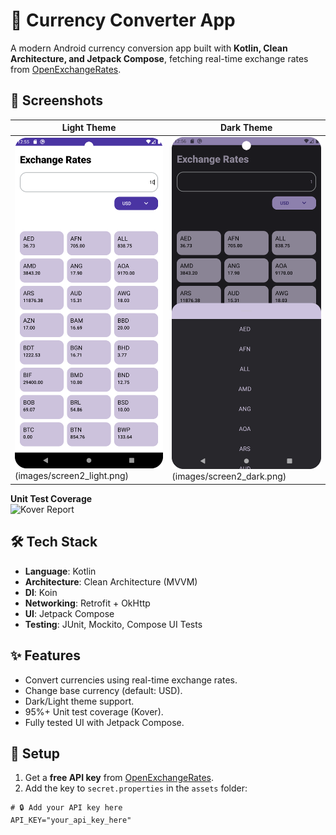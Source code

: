 # 💱 Currency Converter App  

A modern Android currency conversion app built with **Kotlin, Clean Architecture, and Jetpack Compose**, fetching real-time exchange rates from [OpenExchangeRates](https://openexchangerates.org/).  

## 📸 Screenshots  

| Light Theme | Dark Theme |
|------------|------------|
| ![Light Theme](images/screen1_light.png)(images/screen2_light.png) | ![Dark Theme](images/screen2_dark.png) (images/screen2_dark.png)

**Unit Test Coverage**  
![Kover Report](images/kover)  

## 🛠 Tech Stack  
- **Language**: Kotlin  
- **Architecture**: Clean Architecture (MVVM)  
- **DI**: Koin  
- **Networking**: Retrofit + OkHttp  
- **UI**: Jetpack Compose  
- **Testing**: JUnit, Mockito, Compose UI Tests  

## ✨ Features  
- Convert currencies using real-time exchange rates.  
- Change base currency (default: USD).  
- Dark/Light theme support.  
- 95%+ Unit test coverage (Kover).  
- Fully tested UI with Jetpack Compose.  

## 🚀 Setup  
1. Get a **free API key** from [OpenExchangeRates](https://openexchangerates.org/signup).  
2. Add the key to `secret.properties` in the `assets` folder:  

```properties
# 🔒 Add your API key here  
API_KEY="your_api_key_here"  
